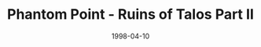 ---
mission_id: phantom
slug: "phantom-point-ruins-of-talos-part-ii"
editorsChoice:
title: "Phantom Point - Ruins of Talos Part II"
authors: 
    - "John Johnson"
date: 1998-04-10
filename: "phantom.zip"
description: "Marek Sunrider is searching for the whereabouts of his parents, once though killed in the Jedi extermination. He has found clues about the existence of an old Jedi camp near a former Old Republic cloning center known as Phantom Point, now run by the Empire. Surviving will take all Marek's skill and knowlege of Imperial tactics."
cover: 
levelReplaced:	SECBASE
difficulty: yes
bm:	yes
fme: yes
wax: yes
three_do: yes
voc: yes
gmd: no
vue: no
lfd: yes
base: "New level from scratch" 
editors: "WDFUSE 2.00"

---